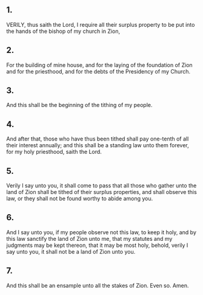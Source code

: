 ## 1.
VERILY, thus saith the Lord, I require all their surplus property to be put into the hands of the bishop of my church in Zion,
## 2.
For the building of mine house, and for the laying of the foundation of Zion and for the priesthood, and for the debts of the Presidency of my Church.
## 3.
And this shall be the beginning of the tithing of my people.
## 4.
And after that, those who have thus been tithed shall pay one-tenth of all their interest annually; and this shall be a standing law unto them forever, for my holy priesthood, saith the Lord.
## 5.
Verily I say unto you, it shall come to pass that all those who gather unto the land of Zion shall be tithed of their surplus properties, and shall observe this law, or they shall not be found worthy to abide among you.
## 6.
And I say unto you, if my people observe not this law, to keep it holy, and by this law sanctify the land of Zion unto me, that my statutes and my judgments may be kept thereon, that it may be most holy, behold, verily I say unto you, it shall not be a land of Zion unto you.
## 7.
And this shall be an ensample unto all the stakes of Zion. Even so. Amen.
